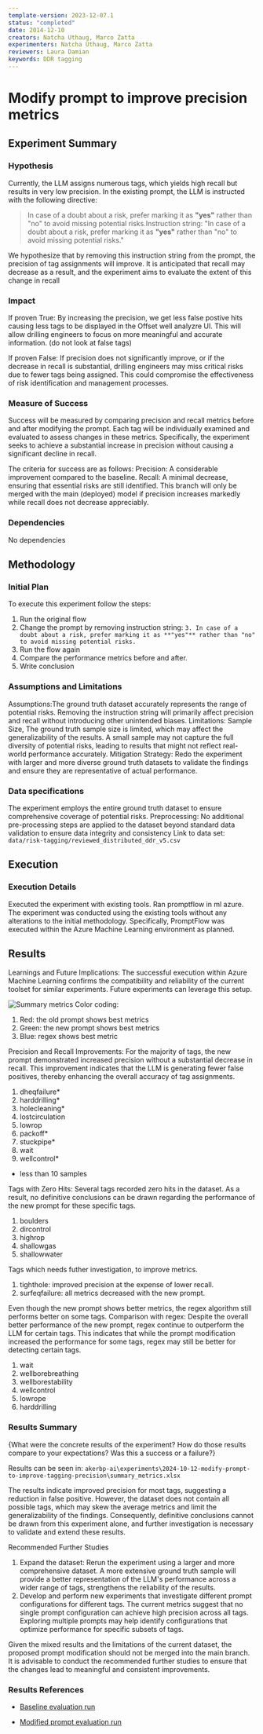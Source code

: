 ```yaml
---
template-version: 2023-12-07.1
status: "completed"
date: 2014-12-10
creators: Natcha Uthaug, Marco Zatta
experimenters: Natcha Uthaug, Marco Zatta
reviewers: Laura Damian
keywords: DDR tagging
---
```


# Modify prompt to improve precision metrics

## Experiment Summary

### Hypothesis

Currently, the LLM assigns numerous tags, which yields high recall but results in very low precision. In the existing prompt, the LLM is instructed with the following directive:

> In case of a doubt about a risk, prefer marking it as **"yes"** rather than "no" to avoid missing potential risks.Instruction string: "In case of a doubt about a risk, prefer marking it as **"yes"** rather than "no" to avoid missing potential risks."

We hypothesize that by removing this instruction string from the prompt, the precision of tag assignments will improve. It is anticipated that recall may decrease as a result, and the experiment aims to evaluate the extent of this change in recall

### Impact

If proven True:
By increasing the precision, we get less false postive hits causing less tags to be displayed in the Offset well analyzre UI. This will allow drilling engineers to focus on more meaningful and accurate information. (do not look at false tags)

If proven False:
If precision does not significantly improve, or if the decrease in recall is substantial, drilling engineers may miss critical risks due to fewer tags being assigned.
This could compromise the effectiveness of risk identification and management processes.

### Measure of Success

Success will be measured by comparing precision and recall metrics before and after modifying the prompt. Each tag will be individually examined and evaluated to assess changes in these metrics. Specifically, the experiment seeks to achieve a substantial increase in precision without causing a significant decline in recall.

The criteria for success are as follows:
Precision: A considerable improvement compared to the baseline.
Recall: A minimal decrease, ensuring that essential risks are still identified.
This branch will only be merged with the main (deployed) model if precision increases markedly while recall does not decrease appreciably.

### Dependencies

No dependencies

## Methodology

### Initial Plan

To execute this experiment follow the steps:

1. Run the original flow
1. Change the prompt by removing instruction string: `3. In case of a doubt about a risk, prefer marking it as **"yes"** rather than "no" to avoid missing potential risks.`
1. Run the flow again
1. Compare the performance metrics before and after.
1. Write conclusion

### Assumptions and Limitations

Assumptions:The ground truth dataset accurately represents the range of potential risks. Removing the instruction string will primarily affect precision and recall without introducing other unintended biases.
Limitations: Sample Size, The ground truth sample size is limited, which may affect the generalizability of the results. A small sample may not capture the full diversity of potential risks, leading to results that might not reflect real-world performance accurately.
Mitigation Strategy: Redo the experiment with larger and more diverse ground truth datasets to validate the findings and ensure they are representative of actual performance.

### Data specifications

The experiment employs the entire ground truth dataset to ensure comprehensive coverage of potential risks.
Preprocessing: No additional pre-processing steps are applied to the dataset beyond standard data validation to ensure data integrity and consistency
Link to data set: `data/risk-tagging/reviewed_distributed_ddr_v5.csv`

## Execution

### Execution Details

Executed the experiment with existing tools. Ran promptflow in ml azure.
The experiment was conducted using the existing tools without any alterations to the initial methodology. Specifically, PromptFlow was executed within the Azure Machine Learning environment as planned.

## Results

Learnings and Future Implications: The successful execution within Azure Machine Learning confirms the compatibility and reliability of the current toolset for similar experiments. Future experiments can leverage this setup.

![Summary metrics](image.png)
Color coding:

1. Red: the old prompt shows best metrics
1. Green: the new prompt shows best metrics
1. Blue: regex shows best metric

Precision and Recall Improvements: For the majority of tags, the new prompt demonstrated increased precision without a substantial decrease in recall. This improvement indicates that the LLM is generating fewer false positives, thereby enhancing the overall accuracy of tag assignments.

1. dheqfailure*
1. harddrilling*
1. holecleaning*
1. lostcirculation
1. lowrop
1. packoff*
1. stuckpipe*
1. wait
1. wellcontrol*

* less than 10 samples

Tags with Zero Hits: Several tags recorded zero hits in the dataset. As a result, no definitive conclusions can be drawn regarding the performance of the new prompt for these specific tags.

1. boulders
1. dircontrol
1. highrop
1. shallowgas
1. shallowwater

Tags which needs futher investigation, to improve metrics.

1. tighthole: improved precision at the expense of lower recall.
1. surfeqfailure: all metrics decreased with the new prompt.

Even though the new prompt shows better metrics, the regex algorithm still performs better on some tags.
Comparison with regex: Despite the overall better performance of the new prompt, regex continue to outperform the LLM for certain tags. This indicates that while the prompt modification increased the performance for some tags, regex may still be better for detecting certain tags.

1. wait
1. wellborebreathing
1. wellborestability
1. wellcontrol
1. lowrope
1. harddrilling

### Results Summary

{What were the concrete results of the experiment? How do those results compare to your expectations? Was this a success or a failure?}

Results can be seen in: `akerbp-ai\experiments\2024-10-12-modify-prompt-to-improve-tagging-precision\summary_metrics.xlsx`

The results indicate improved precision for most tags, suggesting a reduction in false positive. However, the dataset does not contain all possible tags, which may skew the average metrics and limit the generalizability of the findings. Consequently, definitive conclusions cannot be drawn from this experiment alone, and further investigation is necessary to validate and extend these results.

Recommended Further Studies

1. Expand the dataset: Rerun the experiment using a larger and more comprehensive dataset. A more extensive ground truth sample will provide a better representation of the LLM's performance across a wider range of tags, strengthens the reliability of the results.
1. Develop and perform new experiments that investigate different prompt configurations for different tags. The current metrics suggest that no single prompt configuration can achieve high precision across all tags. Exploring multiple prompts may help identify configurations that optimize performance for specific subsets of tags.

Given the mixed results and the limitations of the current dataset, the proposed prompt modification should not be merged into the main branch.
It is advisable to conduct the recommended further studies to ensure that the changes lead to meaningful and consistent improvements.

### Results References

* [Baseline evaluation run](https://ml.azure.com/prompts/bulkrun/eval_run_20241210141056/details?wsid=/subscriptions/d6c4788f-bcf7-4967-9394-a358fb808e44/resourcegroups/akerbp-ai-dev/providers/Microsoft.MachineLearningServices/workspaces/mlw-dev-akerbpai&tid=1946e150-fcb1-48f1-a88d-9796a7502178)

* [Modified prompt evaluation run](https://ml.azure.com/prompts/bulkrun/eval_run_20241210141056_mod_prompt/details?wsid=/subscriptions/d6c4788f-bcf7-4967-9394-a358fb808e44/resourcegroups/akerbp-ai-dev/providers/Microsoft.MachineLearningServices/workspaces/mlw-dev-akerbpai&tid=1946e150-fcb1-48f1-a88d-9796a7502178)
